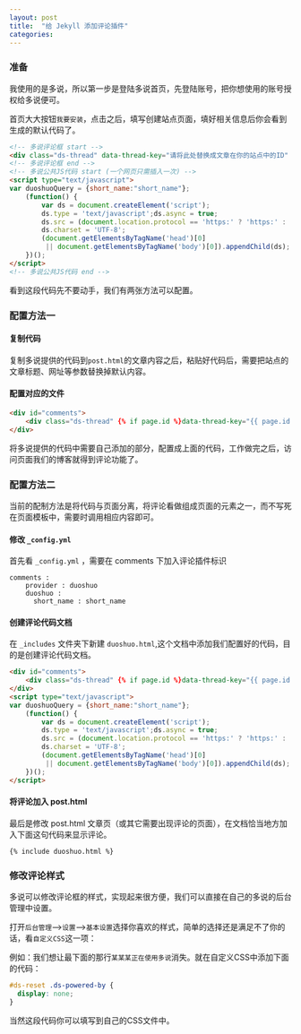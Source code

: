 ```yaml
---
layout: post
title:  "给 Jekyll 添加评论插件"
categories:
---
```



### 准备

我使用的是多说，所以第一步是登陆多说首页，先登陆账号，把你想使用的账号授权给多说便可。

首页大大按钮`我要安装`，点击之后，填写创建站点页面，填好相关信息后你会看到生成的默认代码了。

```html
<!-- 多说评论框 start -->
<div class="ds-thread" data-thread-key="请将此处替换成文章在你的站点中的ID" data-title="请替换成文章的标题" data-url="请替换成文章的网址"></div>
<!-- 多说评论框 end -->
<!-- 多说公共JS代码 start (一个网页只需插入一次) -->
<script type="text/javascript">
var duoshuoQuery = {short_name:"short_name"};
    (function() {
        var ds = document.createElement('script');
        ds.type = 'text/javascript';ds.async = true;
        ds.src = (document.location.protocol == 'https:' ? 'https:' : 'http:') + '//static.duoshuo.com/embed.js';
        ds.charset = 'UTF-8';
        (document.getElementsByTagName('head')[0]
         || document.getElementsByTagName('body')[0]).appendChild(ds);
    })();
</script>
<!-- 多说公共JS代码 end -->
```
看到这段代码先不要动手，我们有两张方法可以配置。

### 配置方法一

#### 复制代码

复制多说提供的代码到`post.html`的文章内容之后，粘贴好代码后，需要把站点的文章标题、网址等参数替换掉默认内容。

#### 配置对应的文件

```html
<div id="comments">
    <div class="ds-thread" {% if page.id %}data-thread-key="{{ page.id }}"{% endif %}  data-title="{% if page.title %}{{ page.title }} - {% endif %}{{ site.title }}"></div>
</div>
```
将多说提供的代码中需要自己添加的部分，配置成上面的代码，工作做完之后，访问页面我们的博客就得到评论功能了。

### 配置方法二

当前的配制方法是将代码与页面分离，将评论看做组成页面的元素之一，而不写死在页面模板中，需要时调用相应内容即可。

#### 修改 `_config.yml`

首先看 `_config.yml` ，需要在 comments 下加入评论插件标识

```
comments :
    provider : duoshuo
    duoshuo :
      short_name : short_name
```

#### 创建评论代码文档

在 `_includes` 文件夹下新建 `duoshuo.html`,这个文档中添加我们配置好的代码，目的是创建评论代码文档。

```html
<div id="comments">
    <div class="ds-thread" {% if page.id %}data-thread-key="{{ page.id }}"{% endif %}  data-title="{% if page.title %}{{ page.title }} - {% endif %}{{ site.title }}"></div>
</div>
<script type="text/javascript">
var duoshuoQuery = {short_name:"short_name"};
    (function() {
        var ds = document.createElement('script');
        ds.type = 'text/javascript';ds.async = true;
        ds.src = (document.location.protocol == 'https:' ? 'https:' : 'http:') + '//static.duoshuo.com/embed.js';
        ds.charset = 'UTF-8';
        (document.getElementsByTagName('head')[0]
         || document.getElementsByTagName('body')[0]).appendChild(ds);
    })();
</script>

```
#### 将评论加入 post.html

最后是修改 post.html 文章页（或其它需要出现评论的页面），在文档恰当地方加入下面这句代码来显示评论。

```
{% include duoshuo.html %}
```

### 修改评论样式

多说可以修改评论框的样式，实现起来很方便，我们可以直接在自己的多说的后台管理中设置。

打开`后台管理`—>`设置`—>`基本设置`选择你喜欢的样式，简单的选择还是满足不了你的话，看`自定义CSS`这一项：

例如：我们想让最下面的那行`某某某正在使用多说`消失。就在自定义CSS中添加下面的代码：

```CSS
#ds-reset .ds-powered-by {
  display: none;
}
```
当然这段代码你可以填写到自己的CSS文件中。
